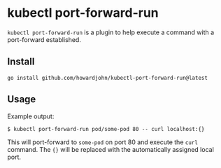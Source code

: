 # kubectl port-forward-run

`kubectl port-forward-run` is a plugin to help execute a command with a port-forward established.

## Install

`go install github.com/howardjohn/kubectl-port-forward-run@latest`

## Usage

Example output:

```
$ kubectl port-forward-run pod/some-pod 80 -- curl localhost:{}
```

This will port-forward to `some-pod` on port 80 and execute the `curl` command.
The `{}` will be replaced with the automatically assigned local port.
